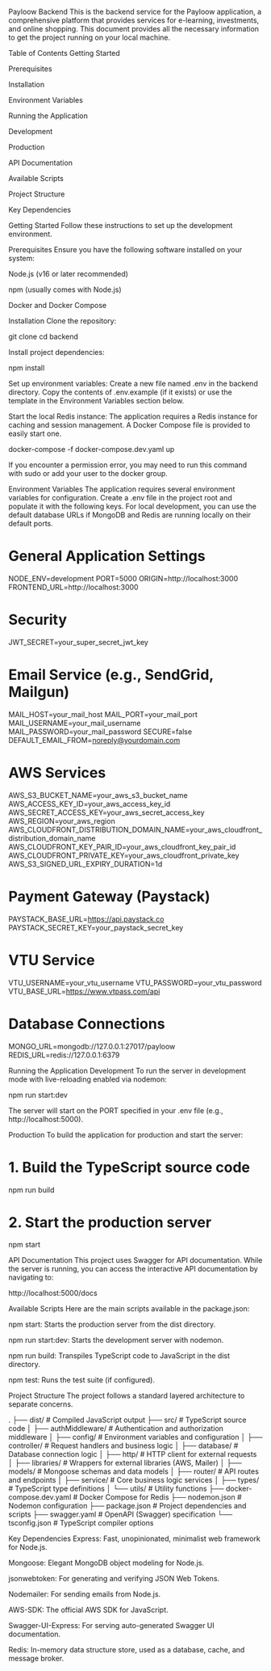 Payloow Backend
This is the backend service for the Payloow application, a comprehensive platform that provides services for e-learning, investments, and online shopping. This document provides all the necessary information to get the project running on your local machine.

Table of Contents
Getting Started

Prerequisites

Installation

Environment Variables

Running the Application

Development

Production

API Documentation

Available Scripts

Project Structure

Key Dependencies

Getting Started
Follow these instructions to set up the development environment.

Prerequisites
Ensure you have the following software installed on your system:

Node.js (v16 or later recommended)

npm (usually comes with Node.js)

Docker and Docker Compose

Installation
Clone the repository:

git clone <repository-url>
cd backend

Install project dependencies:

npm install

Set up environment variables:
Create a new file named .env in the backend directory. Copy the contents of .env.example (if it exists) or use the template in the Environment Variables section below.

Start the local Redis instance:
The application requires a Redis instance for caching and session management. A Docker Compose file is provided to easily start one.

docker-compose -f docker-compose.dev.yaml up

If you encounter a permission error, you may need to run this command with sudo or add your user to the docker group.

Environment Variables
The application requires several environment variables for configuration. Create a .env file in the project root and populate it with the following keys. For local development, you can use the default database URLs if MongoDB and Redis are running locally on their default ports.

# General Application Settings

NODE_ENV=development
PORT=5000
ORIGIN=http://localhost:3000
FRONTEND_URL=http://localhost:3000

# Security

JWT_SECRET=your_super_secret_jwt_key

# Email Service (e.g., SendGrid, Mailgun)

MAIL_HOST=your_mail_host
MAIL_PORT=your_mail_port
MAIL_USERNAME=your_mail_username
MAIL_PASSWORD=your_mail_password
SECURE=false
DEFAULT_EMAIL_FROM=noreply@yourdomain.com

# AWS Services

AWS_S3_BUCKET_NAME=your_aws_s3_bucket_name
AWS_ACCESS_KEY_ID=your_aws_access_key_id
AWS_SECRET_ACCESS_KEY=your_aws_secret_access_key
AWS_REGION=your_aws_region
AWS_CLOUDFRONT_DISTRIBUTION_DOMAIN_NAME=your_aws_cloudfront_distribution_domain_name
AWS_CLOUDFRONT_KEY_PAIR_ID=your_aws_cloudfront_key_pair_id
AWS_CLOUDFRONT_PRIVATE_KEY=your_aws_cloudfront_private_key
AWS_S3_SIGNED_URL_EXPIRY_DURATION=1d

# Payment Gateway (Paystack)

PAYSTACK_BASE_URL=https://api.paystack.co
PAYSTACK_SECRET_KEY=your_paystack_secret_key

# VTU Service

VTU_USERNAME=your_vtu_username
VTU_PASSWORD=your_vtu_password
VTU_BASE_URL=https://www.vtpass.com/api

# Database Connections

MONGO_URL=mongodb://127.0.0.1:27017/payloow
REDIS_URL=redis://127.0.0.1:6379

Running the Application
Development
To run the server in development mode with live-reloading enabled via nodemon:

npm run start:dev

The server will start on the PORT specified in your .env file (e.g., http://localhost:5000).

Production
To build the application for production and start the server:

# 1. Build the TypeScript source code

npm run build

# 2. Start the production server

npm start

API Documentation
This project uses Swagger for API documentation. While the server is running, you can access the interactive API documentation by navigating to:

http://localhost:5000/docs

Available Scripts
Here are the main scripts available in the package.json:

npm start: Starts the production server from the dist directory.

npm run start:dev: Starts the development server with nodemon.

npm run build: Transpiles TypeScript code to JavaScript in the dist directory.

npm test: Runs the test suite (if configured).

Project Structure
The project follows a standard layered architecture to separate concerns.

.
├── dist/ # Compiled JavaScript output
├── src/ # TypeScript source code
│ ├── authMiddleware/ # Authentication and authorization middleware
│ ├── config/ # Environment variables and configuration
│ ├── controller/ # Request handlers and business logic
│ ├── database/ # Database connection logic
│ ├── http/ # HTTP client for external requests
│ ├── libraries/ # Wrappers for external libraries (AWS, Mailer)
│ ├── models/ # Mongoose schemas and data models
│ ├── router/ # API routes and endpoints
│ ├── service/ # Core business logic services
│ ├── types/ # TypeScript type definitions
│ └── utils/ # Utility functions
├── docker-compose.dev.yaml # Docker Compose for Redis
├── nodemon.json # Nodemon configuration
├── package.json # Project dependencies and scripts
├── swagger.yaml # OpenAPI (Swagger) specification
└── tsconfig.json # TypeScript compiler options

Key Dependencies
Express: Fast, unopinionated, minimalist web framework for Node.js.

Mongoose: Elegant MongoDB object modeling for Node.js.

jsonwebtoken: For generating and verifying JSON Web Tokens.

Nodemailer: For sending emails from Node.js.

AWS-SDK: The official AWS SDK for JavaScript.

Swagger-UI-Express: For serving auto-generated Swagger UI documentation.

Redis: In-memory data structure store, used as a database, cache, and message broker.
